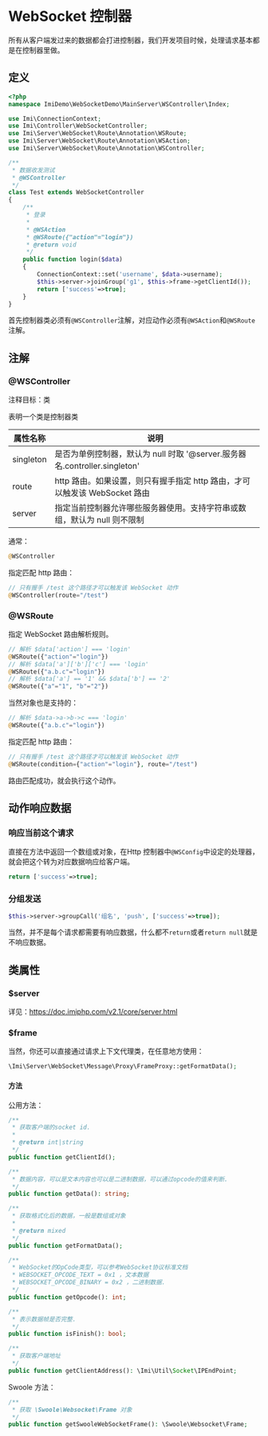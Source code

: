 # WebSocket 控制器

所有从客户端发过来的数据都会打进控制器，我们开发项目时候，处理请求基本都是在控制器里做。

## 定义

```php
<?php
namespace ImiDemo\WebSocketDemo\MainServer\WSController\Index;

use Imi\ConnectionContext;
use Imi\Controller\WebSocketController;
use Imi\Server\WebSocket\Route\Annotation\WSRoute;
use Imi\Server\WebSocket\Route\Annotation\WSAction;
use Imi\Server\WebSocket\Route\Annotation\WSController;

/**
 * 数据收发测试
 * @WSController
 */
class Test extends WebSocketController
{
	/**
	 * 登录
	 * 
	 * @WSAction
	 * @WSRoute({"action"="login"})
	 * @return void
	 */
	public function login($data)
	{
		ConnectionContext::set('username', $data->username);
		$this->server->joinGroup('g1', $this->frame->getClientId());
		return ['success'=>true];
	}
}
```

首先控制器类必须有`@WSController`注解，对应动作必须有`@WSAction`和`@WSRoute`注解。

## 注解

### @WSController

注释目标：类

表明一个类是控制器类

| 属性名称 | 说明 |
| ------------ | ------------ 
| singleton | 是否为单例控制器，默认为 null 时取 '@server.服务器名.controller.singleton' |
| route | http 路由。如果设置，则只有握手指定 http 路由，才可以触发该 WebSocket 路由 |
| server | 指定当前控制器允许哪些服务器使用。支持字符串或数组，默认为 null 则不限制 |

通常：

```php
@WSController
```

指定匹配 http 路由：

```php
// 只有握手 /test 这个路径才可以触发该 WebSocket 动作
@WSController(route="/test")
```

### @WSRoute

指定 WebSocket 路由解析规则。

```php
// 解析 $data['action'] === 'login'
@WSRoute({"action"="login"})
// 解析 $data['a']['b']['c'] === 'login'
@WSRoute({"a.b.c"="login"})
// 解析 $data['a'] == '1' && $data['b'] == '2'
@WSRoute({"a"="1", "b"="2"})
```

当然对象也是支持的：

```php
// 解析 $data->a->b->c === 'login'
@WSRoute({"a.b.c"="login"})
```

指定匹配 http 路由：

```php
// 只有握手 /test 这个路径才可以触发该 WebSocket 动作
@WSRoute(condition={"action"="login"}, route="/test")
```

路由匹配成功，就会执行这个动作。

## 动作响应数据

### 响应当前这个请求

直接在方法中返回一个数组或对象，在Http 控制器中`@WSConfig`中设定的处理器，就会把这个转为对应数据响应给客户端。

```php
return ['success'=>true];
```

### 分组发送

```php
$this->server->groupCall('组名', 'push', ['success'=>true]);
```

当然，并不是每个请求都需要有响应数据，什么都不`return`或者`return null`就是不响应数据。

## 类属性

### $server

详见：<https://doc.imiphp.com/v2.1/core/server.html>

### $frame

当然，你还可以直接通过请求上下文代理类，在任意地方使用：

```php
\Imi\Server\WebSocket\Message\Proxy\FrameProxy::getFormatData();
```

#### 方法

公用方法：

```php
/**
 * 获取客户端的socket id.
 *
 * @return int|string
 */
public function getClientId();

/**
 * 数据内容，可以是文本内容也可以是二进制数据，可以通过opcode的值来判断.
 */
public function getData(): string;

/**
 * 获取格式化后的数据，一般是数组或对象
 *
 * @return mixed
 */
public function getFormatData();

/**
 * WebSocket的OpCode类型，可以参考WebSocket协议标准文档
 * WEBSOCKET_OPCODE_TEXT = 0x1 ，文本数据
 * WEBSOCKET_OPCODE_BINARY = 0x2 ，二进制数据.
 */
public function getOpcode(): int;

/**
 * 表示数据帧是否完整.
 */
public function isFinish(): bool;

/**
 * 获取客户端地址
 */
public function getClientAddress(): \Imi\Util\Socket\IPEndPoint;
```

Swoole 方法：

```php
/**
 * 获取 \Swoole\Websocket\Frame 对象
 */
public function getSwooleWebSocketFrame(): \Swoole\Websocket\Frame;
```
